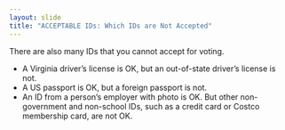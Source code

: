 ```yaml
---
layout: slide
title: "ACCEPTABLE IDs: Which IDs are Not Accepted"
---
```


There are also many IDs that you cannot accept for voting.

- A Virginia driver’s license is OK, but an out-of-state driver’s license is not.
- A US passport is OK, but a foreign passport is not.
- An ID from a person’s employer with photo is OK. But other non-government and non-school IDs, such as a credit card or Costco membership card, are not OK.
